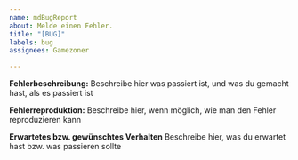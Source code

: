 ```yaml
---
name: mdBugReport
about: Melde einen Fehler.
title: "[BUG]"
labels: bug
assignees: Gamezoner

---
```


**Fehlerbeschreibung:**
Beschreibe hier was passiert ist, und was du gemacht hast, als es passiert ist

**Fehlerreproduktion:**
Beschreibe hier, wenn möglich, wie man den Fehler reproduzieren kann

**Erwartetes bzw. gewünschtes Verhalten**
Beschreibe hier, was du erwartet hast bzw. was passieren sollte

